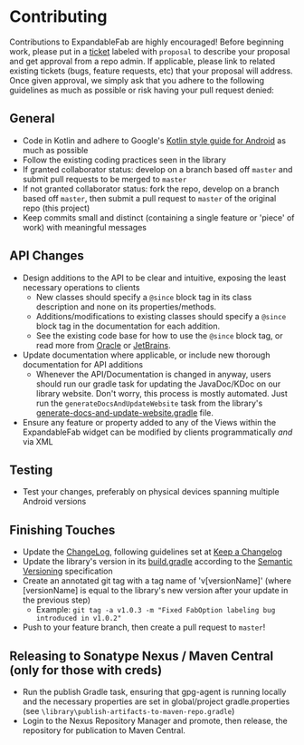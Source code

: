 # Contributing
Contributions to ExpandableFab are highly encouraged! Before beginning work, please put in a [ticket](https://github.com/nambicompany/expandable-fab/issues) labeled with `proposal` to describe your proposal and get approval from a repo admin. If applicable, please link to related existing tickets (bugs, feature requests, etc) that your proposal will address. Once given approval, we simply ask that you adhere to the following guidelines as much as possible or risk having your pull request denied:


## General
* Code in Kotlin and adhere to Google's [Kotlin style guide for Android](https://developer.android.com/kotlin/style-guide) as much as possible
* Follow the existing coding practices seen in the library
* If granted collaborator status: develop on a branch based off `master` and submit pull requests to be merged to `master`
* If not granted collaborator status: fork the repo, develop on a branch based off `master`, then submit a pull request to `master` of the original repo (this project)
* Keep commits small and distinct (containing a single feature or 'piece' of work) with meaningful messages


## API Changes
* Design additions to the API to be clear and intuitive, exposing the least necessary operations to clients
    * New classes should specify a `@since` block tag in its class description and none on its properties/methods.
    * Additions/modifications to existing classes should specify a `@since` block tag in the documentation for each addition.
    * See the existing code base for how to use the `@since` block tag, or read more from [Oracle](https://www.oracle.com/technical-resources/articles/java/javadoc-tool.html#@since) or [JetBrains](https://kotlinlang.org/docs/reference/kotlin-doc.html#since).
* Update documentation where applicable, or include new thorough documentation for API additions
    * Whenever the API/Documentation is changed in anyway, users should run our gradle task for updating the JavaDoc/KDoc on our library website. Don't worry, this process is mostly automated. Just run the `generateDocsAndUpdateWebsite` task from the library's [generate-docs-and-update-website.gradle](/library/generate-docs-and-update-website.gradle) file.
* Ensure any feature or property added to any of the Views within the ExpandableFab widget can be modified by clients programmatically *and* via XML


## Testing
* Test your changes, preferably on physical devices spanning multiple Android versions


## Finishing Touches
* Update the [ChangeLog](/CHANGELOG.md), following guidelines set at [Keep a Changelog](https://keepachangelog.com/en/1.0.0/#how)
* Update the library's version in its [build.gradle](/library/build.gradle) according to the [Semantic Versioning](https://semver.org/) specification
* Create an annotated git tag with a tag name of 'v[versionName]' (where [versionName] is equal to the library's new version after your update in the previous step)
    * Example: `git tag -a v1.0.3 -m "Fixed FabOption labeling bug introduced in v1.0.2"`
* Push to your feature branch, then create a pull request to `master`!

## Releasing to Sonatype Nexus / Maven Central (only for those with creds)
* Run the publish Gradle task, ensuring that gpg-agent is running locally and the necessary properties are set in global/project gradle.properties (see `\library\publish-artifacts-to-maven-repo.gradle`)
* Login to the Nexus Repository Manager and promote, then release, the repository for publication to Maven Central.